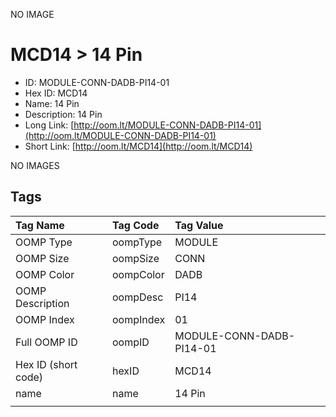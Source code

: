 


  
NO IMAGE  
# MCD14 > 14 Pin

- ID: MODULE-CONN-DADB-PI14-01
- Hex ID: MCD14
- Name: 14 Pin
- Description: 14 Pin
- Long Link: [http://oom.lt/MODULE-CONN-DADB-PI14-01](http://oom.lt/MODULE-CONN-DADB-PI14-01)
- Short Link: [http://oom.lt/MCD14](http://oom.lt/MCD14)
  
NO IMAGES  
## Tags
  

|Tag Name|Tag Code|Tag Value|
| :--- | :--- | :--- |
|OOMP Type|oompType|MODULE|
|OOMP Size|oompSize|CONN|
|OOMP Color|oompColor|DADB|
|OOMP Description|oompDesc|PI14|
|OOMP Index|oompIndex|01|
|Full OOMP ID|oompID|MODULE-CONN-DADB-PI14-01|
|Hex ID (short code)|hexID|MCD14|
|name|name|14 Pin|
||||
